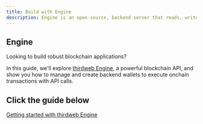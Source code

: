 ```yaml
---
title: Build with Engine
description: Engine is an open-source, backend server that reads, writes, and deploys contracts at production scale.
---
```


## Engine

Looking to build robust blockchain applications?

In this guide, we'll explore [thirdweb Engine](https://portal.thirdweb.com/engine?utm_source=zk-sync&utm_medium=docs), a
powerful blockchain API, and show you how to manage and create backend wallets to execute onchain transactions with API
calls.

## Click the guide below

[Getting started with thirdweb Engine](https://blog.thirdweb.com/guides/blockchain-api-basics-series-backend-wallets-with-engine/?utm_source=zk-sync&utm_medium=docs)
